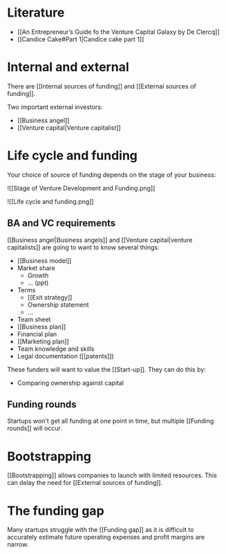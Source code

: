 # Literature
- [[An Entrepreneur’s Guide fo the Venture Capital Galaxy by De Clercq]]
- [[Candice Cake#Part 1|Candice cake part 1]]
# Internal and external
There are [[Internal sources of funding]] and [[External sources of funding]].

Two important external investors:
- [[Business angel]]
- [[Venture capital|Venture capitalist]]
# Life cycle and funding
Your choice of source of funding depends on the stage of your business:

![[Stage of Venture Development and Funding.png]]

![[Life cycle and funding.png]]
## BA and VC requirements
[[Business angel|Business angels]] and [[Venture capital|venture capitalists]] are going to want to know several things:
- [[Business model]]
- Market share
	- Growth
	- ... (ppt)
- Terms
	- [[Exit strategy]]
	- Ownership statement
	- ...
- Team sheet
- [[Business plan]]
- Financial plan
- [[Marketing plan]]
- Team knowledge and skills
- Legal documentation ([[patents]])

These funders will want to value the [[Start-up]]. They can do this by:
- Comparing ownership against capital
## Funding rounds
Startups won't get all funding at one point in time, but multiple [[Funding rounds]] will occur.
# Bootstrapping
[[Bootstrapping]] allows companies to launch with limited resources. This can delay the need for [[External sources of funding]].
# The funding gap
Many startups struggle with the [[Funding gap]] as it is difficult to accurately estimate future operating expenses and profit margins are narrow.